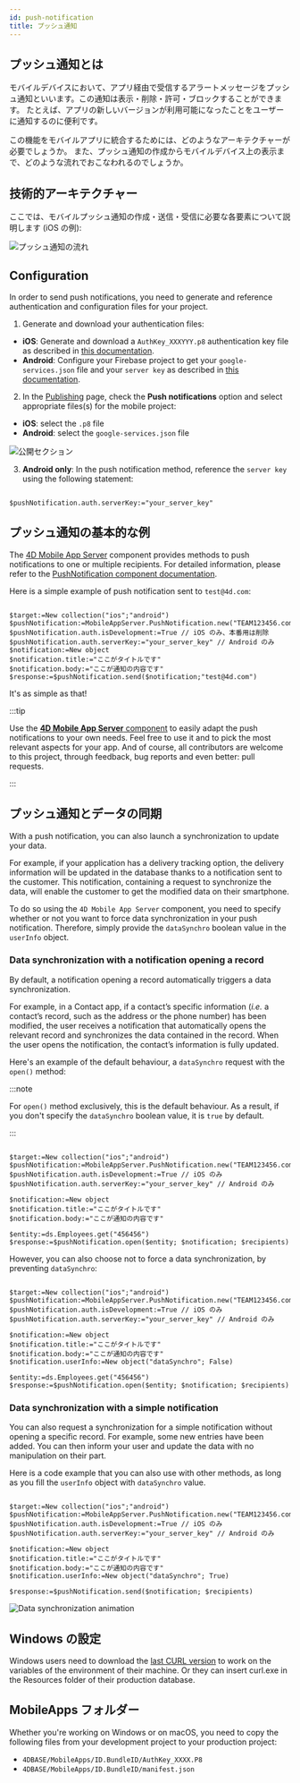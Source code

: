 ```yaml
---
id: push-notification
title: プッシュ通知
---
```



## プッシュ通知とは

モバイルデバイスにおいて、アプリ経由で受信するアラートメッセージをプッシュ通知といいます。この通知は表示・削除・許可・ブロックすることができます。 たとえば、アプリの新しいバージョンが利用可能になったことをユーザーに通知するのに便利です。

この機能をモバイルアプリに統合するためには、どのようなアーキテクチャーが必要でしょうか。 また、プッシュ通知の作成からモバイルデバイス上の表示まで、どのような流れでおこなわれるのでしょうか。

## 技術的アーキテクチャー

ここでは、モバイルプッシュ通知の作成・送信・受信に必要な各要素について説明します (iOS の例):

![プッシュ通知の流れ](img/4D-for-ios-push-notification.png)

## Configuration

In order to send push notifications, you need to generate and reference authentication and configuration files for your project.

1. Generate and download your authentication files:

- **iOS**: Generate and download a `AuthKey_XXXYYY.p8` authentication key file as described in [this documentation](https://github.com/4d-for-ios/4D-Mobile-App-Server/blob/master/Documentation/Generate_p8.md).
- **Android**: Configure your Firebase project to get your `google-services.json` file and your `server key` as described in [this documentation](https://github.com/4d/4D-Mobile-App-Server/blob/main/Documentation/Conf_firebase.md).

2. In the [Publishing](../project-definition/publishing) page, check the **Push notifications** option and select appropriate files(s) for the mobile project:

- **iOS**: select the `.p8` file
- **Android**: select the `google-services.json` file

![公開セクション](img/push-notification-publishing-section.png)


3. **Android only**: In the push notification method, reference the `server key` using the following statement:

```4d

$pushNotification.auth.serverKey:="your_server_key"

```



## プッシュ通知の基本的な例

The [4D Mobile App Server](https://github.com/4d/4D-Mobile-App-Server/tree/main) component provides methods to push notifications to one or multiple recipients. For detailed information, please refer to the [PushNotification component documentation](https://github.com/4d/4D-Mobile-App-Server/blob/main/Documentation/Classes/PushNotification.md).

Here is a simple example of push notification sent to `test@4d.com`:

```4d

$target:=New collection("ios";"android")
$pushNotification:=MobileAppServer.PushNotification.new("TEAM123456.com.sample.myappname";$target)
$pushNotification.auth.isDevelopment:=True // iOS のみ、本番用は削除
$pushNotification.auth.serverKey:="your_server_key" // Android のみ
$notification:=New object 
$notification.title:="ここがタイトルです" 
$notification.body:="ここが通知の内容です" 
$response:=$pushNotification.send($notification;"test@4d.com")

```

It's as simple as that!

:::tip

Use the [**4D Mobile App Server** component](https://github.com/4d/4D-Mobile-App-Server/blob/main/Documentation/Classes/PushNotification.md) to easily adapt the push notifications to your own needs. Feel free to use it and to pick the most relevant aspects for your app. And of course, all contributors are welcome to this project, through feedback, bug reports and even better: pull requests.

:::

## プッシュ通知とデータの同期

With a push notification, you can also launch a synchronization to update your data.

For example, if your application has a delivery tracking option, the delivery information will be updated in the database thanks to a notification sent to the customer. This notification, containing a request to synchronize the data, will enable the customer to get the modified data on their smartphone.

To do so using the `4D Mobile App Server` component, you need to specify whether or not you want to force data synchronization in your push notification. Therefore, simply provide the `dataSynchro` boolean value in the `userInfo` object.

### Data synchronization with a notification opening a record

By default, a notification opening a record automatically triggers a data synchronization.

For example, in a Contact app, if a contact’s specific information (*i.e.* a contact’s record, such as the address or the phone number) has been modified, the user receives a notification that automatically opens the relevant record and synchronizes the data contained in the record. When the user opens the notification, the contact’s information is fully updated.

Here's an example of the default behaviour, a `dataSynchro` request with the `open()` method:

:::note

For `open()` method exclusively, this is the default behaviour. As a result, if you don't specify the `dataSynchro` boolean value, it is `true` by default.

:::

```4d

$target:=New collection("ios";"android")
$pushNotification:=MobileAppServer.PushNotification.new("TEAM123456.com.sample.myappname";$target)
$pushNotification.auth.isDevelopment:=True // iOS のみ
$pushNotification.auth.serverKey:="your_server_key" // Android のみ

$notification:=New object
$notification.title:="ここがタイトルです" 
$notification.body:="ここが通知の内容です" 

$entity:=ds.Employees.get("456456")
$response:=$pushNotification.open($entity; $notification; $recipients)

```

However, you can also choose not to force a data synchronization, by preventing `dataSynchro`:

```4d

$target:=New collection("ios";"android")
$pushNotification:=MobileAppServer.PushNotification.new("TEAM123456.com.sample.myappname";$target)
$pushNotification.auth.isDevelopment:=True // iOS のみ
$pushNotification.auth.serverKey:="your_server_key" // Android のみ

$notification:=New object
$notification.title:="ここがタイトルです" 
$notification.body:="ここが通知の内容です" 
$notification.userInfo:=New object("dataSynchro"; False)

$entity:=ds.Employees.get("456456")
$response:=$pushNotification.open($entity; $notification; $recipients)

```

### Data synchronization with a simple notification

You can also request a synchronization for a simple notification without opening a specific record. For example, some new entries have been added. You can then inform your user and update the data with no manipulation on their part.

Here is a code example that you can also use with other methods, as long as you fill the `userInfo` object with `dataSynchro` value.

```4d

$target:=New collection("ios";"android")
$pushNotification:=MobileAppServer.PushNotification.new("TEAM123456.com.sample.myappname";$target)
$pushNotification.auth.isDevelopment:=True // iOS のみ
$pushNotification.auth.serverKey:="your_server_key" // Android のみ

$notification:=New object
$notification.title:="ここがタイトルです" 
$notification.body:="ここが通知の内容です" 
$notification.userInfo:=New object("dataSynchro"; True)

$response:=$pushNotification.send($notification; $recipients)

```
![Data synchronization animation](img/pushandSynchro.gif)

## Windows の設定

Windows users need to download the [last CURL version](https://curl.se/download.html) to work on the variables of the environment of their machine. Or they can insert curl.exe in the Resources folder of their production database.

## MobileApps フォルダー

Whether you're working on Windows or on macOS, you need to copy the following files from your development project to your production project:

- `4DBASE/MobileApps/ID.BundleID/AuthKey_XXXX.P8`
- `4DBASE/MobileApps/ID.BundleID/manifest.json`


